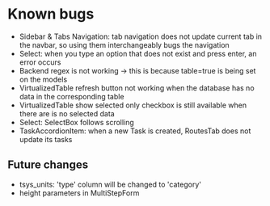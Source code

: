 # Known bugs
- Sidebar & Tabs Navigation: tab navigation does not update current tab in the navbar, so using them interchangeably bugs the navigation
- Select: when you type an option that does not exist and press enter, an error occurs
- Backend regex is not working -> this is because table=true is being set on the models
- VirtualizedTable refresh button not working when the database has no data in the corresponding table
- VirtualizedTable show selected only checkbox is still available when there are is no selected data
- Select: SelectBox follows scrolling
- TaskAccordionItem: when a new Task is created, RoutesTab does not update its tasks

## Future changes
- tsys_units: 'type' column will be changed to 'category'
- height parameters in MultiStepForm
